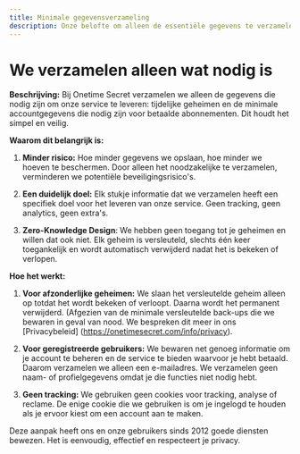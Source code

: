 ```yaml
---
title: Minimale gegevensverzameling
description: Onze belofte om alleen de essentiële gegevens te verzamelen die nodig zijn om onze service te leveren
---
```


# We verzamelen alleen wat nodig is

**Beschrijving:** Bij Onetime Secret verzamelen we alleen de gegevens die nodig zijn om onze service te leveren: tijdelijke geheimen en de minimale accountgegevens die nodig zijn voor betaalde abonnementen. Dit houdt het simpel en veilig.

**Waarom dit belangrijk is:**

1. **Minder risico:** Hoe minder gegevens we opslaan, hoe minder we hoeven te beschermen. Door alleen het noodzakelijke te verzamelen, verminderen we potentiële beveiligingsrisico's.

2. **Een duidelijk doel:** Elk stukje informatie dat we verzamelen heeft een specifiek doel voor het leveren van onze service. Geen tracking, geen analytics, geen extra's.

3. **Zero-Knowledge Design**: We hebben geen toegang tot je geheimen en willen dat ook niet. Elk geheim is versleuteld, slechts één keer toegankelijk en wordt automatisch verwijderd nadat het is bekeken of verlopen.

**Hoe het werkt:**

1. **Voor afzonderlijke geheimen:** We slaan het versleutelde geheim alleen op totdat het wordt bekeken of verloopt. Daarna wordt het permanent verwijderd. (Afgezien van de minimale versleutelde back-ups die we bewaren in geval van nood. We bespreken dit meer in ons [Privacybeleid] (https://onetimesecret.com/info/privacy).

2. **Voor geregistreerde gebruikers:** We bewaren net genoeg informatie om je account te beheren en de service te bieden waarvoor je hebt betaald. Daarom verzamelen we alleen een e-mailadres. We verzamelen geen naam- of profielgegevens omdat je die functies niet nodig hebt.

3. **Geen tracking:** We gebruiken geen cookies voor tracking, analyse of reclame. De enige cookie die we gebruiken is om je ingelogd te houden als je ervoor kiest om een account aan te maken.

Deze aanpak heeft ons en onze gebruikers sinds 2012 goede diensten bewezen. Het is eenvoudig, effectief en respecteert je privacy.
